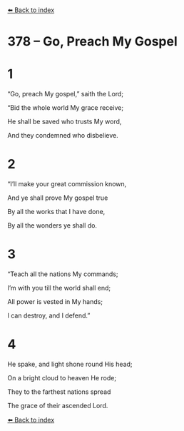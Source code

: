 [⬅️ Back to index](../README.md)

# 378 – Go, Preach My Gospel





# 1

“Go, preach My gospel,” saith the Lord;

“Bid the whole world My grace receive;

He shall be saved who trusts My word,

And they condemned who disbelieve.



# 2

“I’ll make your great commission known,

And ye shall prove My gospel true

By all the works that I have done,

By all the wonders ye shall do.



# 3

“Teach all the nations My commands;

I’m with you till the world shall end;

All power is vested in My hands;

I can destroy, and I defend.”



# 4

He spake, and light shone round His head;

On a bright cloud to heaven He rode;

They to the farthest nations spread

The grace of their ascended Lord.

[⬅️ Back to index](../README.md)
